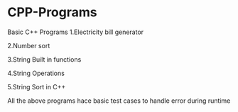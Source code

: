 # CPP-Programs
Basic C++ Programs
1.Electricity bill generator

2.Number sort

3.String Built in functions

4.String Operations

5.String Sort in C++

All the above programs hace basic test cases to handle error during runtime
